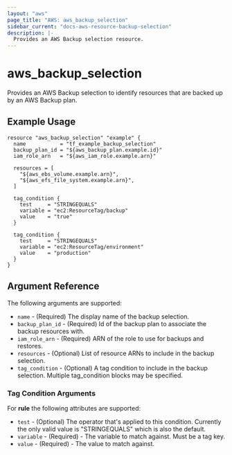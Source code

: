 ```yaml
---
layout: "aws"
page_title: "AWS: aws_backup_selection"
sidebar_current: "docs-aws-resource-backup-selection"
description: |-
  Provides an AWS Backup selection resource.
---
```


# aws_backup_selection

Provides an AWS Backup selection to identify resources that are backed up by an AWS Backup plan.

## Example Usage

```hcl
resource "aws_backup_selection" "example" {
  name           = "tf_example_backup_selection"
  backup_plan_id = "${aws_backup_plan.example.id}"
  iam_role_arn   = "${aws_iam_role.example.arn}"

  resources = [
    "${aws_ebs_volume.example.arn}",
    "${aws_efs_file_system.example.arn}",
  ]

  tag_condition {
    test     = "STRINGEQUALS"
    variable = "ec2:ResourceTag/backup"
    value    = "true"
  }

  tag_condition {
    test     = "STRINGEQUALS"
    variable = "ec2:ResourceTag/environment"
    value    = "production"
  }
}
```

## Argument Reference

The following arguments are supported:

* `name` - (Required) The display name of the backup selection.
* `backup_plan_id` - (Required) Id of the backup plan to associate the backup resources with.
* `iam_role_arn` - (Required) ARN of the role to use for backups and restores.
* `resources` - (Optional) List of resource ARNs to include in the backup selection.
* `tag_condition` - (Optional) A tag condition to include in the backup selection.  Multiple tag_condition blocks may be specified.

### Tag Condition Arguments
For **rule** the following attributes are supported:

* `test` - (Optional) The operator that's applied to this condition.  Currently the only valid value is "STRINGEQUALS" which is also the default.
* `variable` - (Required) - The variable to match against.  Must be a tag key.
* `value` - (Required) - The value to match against.
